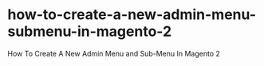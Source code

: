 # how-to-create-a-new-admin-menu-submenu-in-magento-2
How To Create A New Admin Menu and Sub-Menu In Magento 2
